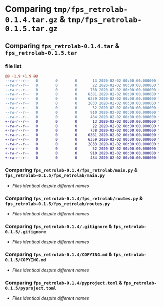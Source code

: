 # Comparing `tmp/fps_retrolab-0.1.4.tar.gz` & `tmp/fps_retrolab-0.1.5.tar.gz`

## Comparing `fps_retrolab-0.1.4.tar` & `fps_retrolab-0.1.5.tar`

### file list

```diff
@@ -1,9 +1,9 @@
--rw-r--r--   0        0        0       13 2020-02-02 00:00:00.000000 fps_retrolab-0.1.4/MANIFEST.in
--rw-r--r--   0        0        0       22 2020-02-02 00:00:00.000000 fps_retrolab-0.1.4/fps_retrolab/__init__.py
--rw-r--r--   0        0        0      738 2020-02-02 00:00:00.000000 fps_retrolab-0.1.4/fps_retrolab/main.py
--rw-r--r--   0        0        0     6381 2020-02-02 00:00:00.000000 fps_retrolab-0.1.4/fps_retrolab/routes.py
--rw-r--r--   0        0        0     6359 2020-02-02 00:00:00.000000 fps_retrolab-0.1.4/.gitignore
--rw-r--r--   0        0        0     2833 2020-02-02 00:00:00.000000 fps_retrolab-0.1.4/COPYING.md
--rw-r--r--   0        0        0       52 2020-02-02 00:00:00.000000 fps_retrolab-0.1.4/README.md
--rw-r--r--   0        0        0      910 2020-02-02 00:00:00.000000 fps_retrolab-0.1.4/pyproject.toml
--rw-r--r--   0        0        0      484 2020-02-02 00:00:00.000000 fps_retrolab-0.1.4/PKG-INFO
+-rw-r--r--   0        0        0       13 2020-02-02 00:00:00.000000 fps_retrolab-0.1.5/MANIFEST.in
+-rw-r--r--   0        0        0       22 2020-02-02 00:00:00.000000 fps_retrolab-0.1.5/fps_retrolab/__init__.py
+-rw-r--r--   0        0        0      738 2020-02-02 00:00:00.000000 fps_retrolab-0.1.5/fps_retrolab/main.py
+-rw-r--r--   0        0        0     6381 2020-02-02 00:00:00.000000 fps_retrolab-0.1.5/fps_retrolab/routes.py
+-rw-r--r--   0        0        0     6359 2020-02-02 00:00:00.000000 fps_retrolab-0.1.5/.gitignore
+-rw-r--r--   0        0        0     2833 2020-02-02 00:00:00.000000 fps_retrolab-0.1.5/COPYING.md
+-rw-r--r--   0        0        0       52 2020-02-02 00:00:00.000000 fps_retrolab-0.1.5/README.md
+-rw-r--r--   0        0        0      910 2020-02-02 00:00:00.000000 fps_retrolab-0.1.5/pyproject.toml
+-rw-r--r--   0        0        0      484 2020-02-02 00:00:00.000000 fps_retrolab-0.1.5/PKG-INFO
```

### Comparing `fps_retrolab-0.1.4/fps_retrolab/main.py` & `fps_retrolab-0.1.5/fps_retrolab/main.py`

 * *Files identical despite different names*

### Comparing `fps_retrolab-0.1.4/fps_retrolab/routes.py` & `fps_retrolab-0.1.5/fps_retrolab/routes.py`

 * *Files identical despite different names*

### Comparing `fps_retrolab-0.1.4/.gitignore` & `fps_retrolab-0.1.5/.gitignore`

 * *Files identical despite different names*

### Comparing `fps_retrolab-0.1.4/COPYING.md` & `fps_retrolab-0.1.5/COPYING.md`

 * *Files identical despite different names*

### Comparing `fps_retrolab-0.1.4/pyproject.toml` & `fps_retrolab-0.1.5/pyproject.toml`

 * *Files identical despite different names*

